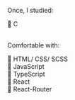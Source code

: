 Once, I studied:  
  
  🌱 C<br><br>   
  
  
Comfortable with:  
  
  🌲 HTML/ CSS/ SCSS  
  🌲 JavaScript  
  🌲 TypeScript  
  🌲 React  
  🌲 React-Router


